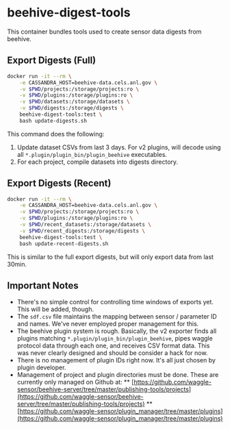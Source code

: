 # beehive-digest-tools

This container bundles tools used to create sensor data digests from beehive.

## Export Digests (Full)

```sh
docker run -it --rm \
    -e CASSANDRA_HOST=beehive-data.cels.anl.gov \
    -v $PWD/projects:/storage/projects:ro \
    -v $PWD/plugins:/storage/plugins:ro \
    -v $PWD/datasets:/storage/datasets \
    -v $PWD/digests:/storage/digests \
    beehive-digest-tools:test \
    bash update-digests.sh
```

This command does the following:

1. Update dataset CSVs from last 3 days. For v2 plugins, will decode using all `*.plugin/plugin_bin/plugin_beehive` executables.
2. For each project, compile datasets into digests directory.

## Export Digests (Recent)

```sh
docker run -it --rm \
    -e CASSANDRA_HOST=beehive-data.cels.anl.gov \
    -v $PWD/projects:/storage/projects:ro \
    -v $PWD/plugins:/storage/plugins:ro \
    -v $PWD/recent_datasets:/storage/datasets \
    -v $PWD/recent_digests:/storage/digests \
    beehive-digest-tools:test \
    bash update-recent-digests.sh
```

This is similar to the full export digests, but will only export data from last 30min.

## Important Notes

* There's no simple control for controlling time windows of exports yet. This will be added, though.
* The `sdf.csv` file maintains the mapping between sensor / parameter ID and names. We've never employed proper management for this.
* The beehive plugin system is rough. Basically, the v2 exporter finds all plugins matching `*.plugin/plugin_bin/plugin_beehive`, pipes waggle protocol data through each one, and receives CSV format data. This was never clearly designed and should be consider a hack for now.
* There is no management of plugin IDs right now. It's all just chosen by plugin developer.
* Management of project and plugin directories must be done. These are currently only managed on Github at:
** [https://github.com/waggle-sensor/beehive-server/tree/master/publishing-tools/projects](https://github.com/waggle-sensor/beehive-server/tree/master/publishing-tools/projects)
** [https://github.com/waggle-sensor/plugin_manager/tree/master/plugins](https://github.com/waggle-sensor/plugin_manager/tree/master/plugins)
